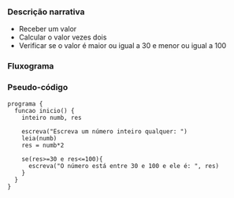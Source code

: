 ### Descrição narrativa
* Receber um valor
* Calcular o valor vezes dois
* Verificar se o valor é maior ou igual a 30 e menor ou igual a 100

### Fluxograma

<a href="https://whimsical.com/atividade-4-RupeEAJfCHcpNRtputimuk"> </a>

### Pseudo-código
```
programa {
  funcao inicio() {
    inteiro numb, res

    escreva("Escreva um número inteiro qualquer: ")
    leia(numb)
    res = numb*2

    se(res>=30 e res<=100){
      escreva("O número está entre 30 e 100 e ele é: ", res)
    }
  }
}
```
